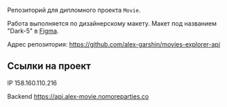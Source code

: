 Репозиторий для дипломного проекта `Movie`.

Работа выполняется по дизайнерскому макету. Макет под названием "Dark-5"
в [Figma](https://www.figma.com/file/6FMWkB94wE7KTkcCgUXtnC/light-1?type=design&node-id=1-11614&mode=design&t=z1cZFvhLayKYqq67-0).

Адрес репозитория: https://github.com/alex-garshin/movies-explorer-api

## Ссылки на проект

IP 158.160.110.216

Backend https://api.alex-movie.nomoreparties.co